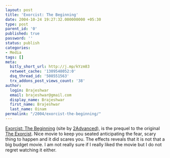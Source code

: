 ```yaml
---
layout: post
title: 'Exorcist: The Beginning'
date: 2004-10-24 19:27:32.000000000 +05:30
type: post
parent_id: '0'
published: true
password: ''
status: publish
categories:
- Media
tags: []
meta:
  bitly_short_url: http://j.mp/kYzm83
  retweet_cache: '1309548052:0'
  dsq_thread_id: '508551563'
  trx_addons_post_views_count: '38'
author:
  login: Brajeshwar
  email: brajeshwar@gmail.com
  display_name: Brajeshwar
  first_name: Brajeshwar
  last_name: Oinam
permalink: "/2004/exorcist-the-beginning/"
---
```

<p><?php ImgBlog("movies/exorcistthebeginning.jpg", 1, "Exorcist: The Beginning", "http://exorcistthebeginning.warnerbros.com/");?><a href="http://exorcistthebeginning.warnerbros.com/" title="Exorcist: The Beginning">Exorcist: The Beginning</a> (site by <a href="http://2advanced.com/" title="2Advanced">2Advanced</a>), is the prequel to the original <a href="http://theexorcist.warnerbros.com/" title="The Exorcist">The Exorcist</a>. Nice movie to keep you seated anticipating the fear, scary thing to happen and it did scares you. The effects reveals that it is not that a big budget movie. I am not really sure if I really liked the movie but I do not regret watching it either.</p>
